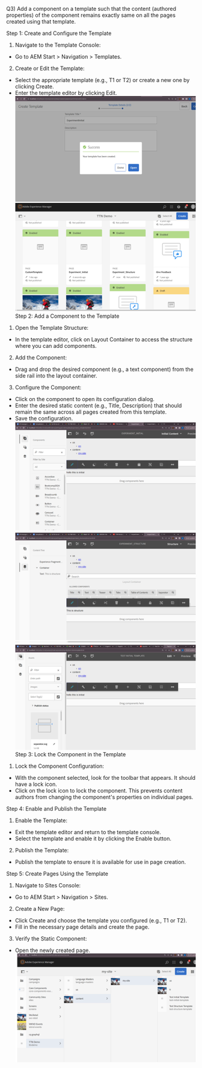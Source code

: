 Q3) Add a component on a template such that the content (authored properties) of the component remains exactly same on all the pages created using that template.

Step 1: Create and Configure the Template
1. Navigate to the Template Console:
- Go to AEM Start > Navigation > Templates.
2. Create or Edit the Template:
- Select the appropriate template (e.g., T1 or T2) or create a new one by clicking Create.
- Enter the template editor by clicking Edit.
![img_39.png](img_39.png)
![img_40.png](img_40.png)
Step 2: Add a Component to the Template
1. Open the Template Structure:
- In the template editor, click on Layout Container to access the structure where you can add components.
2. Add the Component:
- Drag and drop the desired component (e.g., a text component) from the side rail into the layout container.
3. Configure the Component:
- Click on the component to open its configuration dialog.
- Enter the desired static content (e.g., Title, Description) that should remain the same across all pages created from this template.
- Save the configuration.
![img_41.png](img_41.png)
![img_42.png](img_42.png)
![img_43.png](img_43.png)
Step 3: Lock the Component in the Template
1. Lock the Component Configuration:
- With the component selected, look for the toolbar that appears. It should have a lock icon.
- Click on the lock icon to lock the component. This prevents content authors from changing the component's properties on individual pages.

Step 4: Enable and Publish the Template
1. Enable the Template:
- Exit the template editor and return to the template console.
- Select the template and enable it by clicking the Enable button.
2. Publish the Template:
- Publish the template to ensure it is available for use in page creation.

Step 5: Create Pages Using the Template
1. Navigate to Sites Console:
- Go to AEM Start > Navigation > Sites.
2. Create a New Page:
- Click Create and choose the template you configured (e.g., T1 or T2).
- Fill in the necessary page details and create the page.
3. Verify the Static Component:
- Open the newly created page.
![img_44.png](img_44.png)

